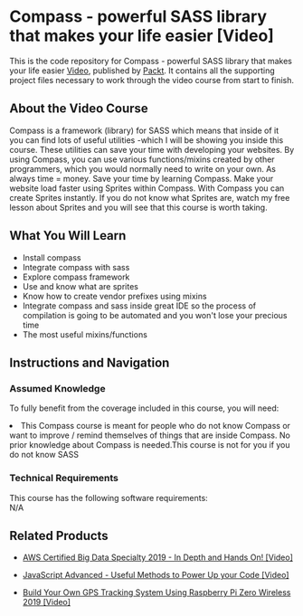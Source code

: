 


# Compass - powerful SASS library that makes your life easier [Video]
This is the code repository for Compass - powerful SASS library that makes your life easier [Video](https://www.packtpub.com/web-development/compass-powerful-sass-library-makes-your-life-easier-video), published by [Packt](https://www.packtpub.com/?utm_source=github). It contains all the supporting project files necessary to work through the video course from start to finish.
## About the Video Course
Compass is a framework (library) for SASS which means that inside of it you can find lots of useful utilities -which I will be showing you inside this course. These utilities can save your time with developing your websites. By using Compass, you can use various functions/mixins created by other programmers, which you would normally need to write on your own. As always time = money. Save your time by learning Compass. Make your website load faster using Sprites within Compass. With Compass you can create Sprites instantly. If you do not know what Sprites are, watch my free lesson about Sprites and you will see that this course is worth taking.



<H2>What You Will Learn</H2>
<DIV class=book-info-will-learn-text>
<UL>
<LI> Install compass</LI>
<LI>Integrate compass with sass</LI>
<LI>Explore compass framework</LI>
<LI>Use and know what are sprites</LI>
<LI>Know how to create vendor prefixes using mixins</LI>
<LI>Integrate compass and sass inside great IDE so the process of compilation is going to be automated and you won't lose your precious time</LI>
<LI>The most useful mixins/functions</LI>
</UL></DIV>

## Instructions and Navigation
### Assumed Knowledge
To fully benefit from the coverage included in this course, you will need:<br/>
<DIV class=book-info-will-learn-text>
<LI> This Compass course is meant for people who do not know Compass or want to improve / remind themselves of things that are inside Compass. No prior knowledge about Compass is needed.This course is not for you if you do not know SASS	</li>
<DIV>

### Technical Requirements
This course has the following software requirements:<br/>
N/A

## Related Products
* [AWS Certified Big Data Specialty 2019 - In Depth and Hands On! [Video]
](https://www.packtpub.com/application-development/aws-certified-big-data-specialty-2019-depth-and-hands-video)

* [JavaScript Advanced - Useful Methods to Power Up your Code [Video]
]( https://www.packtpub.com/application-development/javascript-advanced-useful-methods-power-your-code-video)

* [Build Your Own GPS Tracking System Using Raspberry Pi Zero Wireless 2019 [Video]
]( https://www.packtpub.com/application-development/build-your-own-gps-tracking-system-using-raspberry-pi-zero-wireless-2019-vid)

